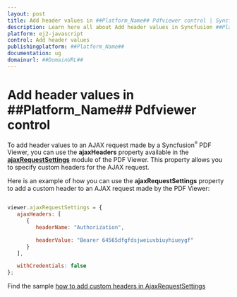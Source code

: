 ```yaml
---
layout: post
title: Add header values in ##Platform_Name## Pdfviewer control | Syncfusion
description: Learn here all about Add header values in Syncfusion ##Platform_Name## Pdfviewer control of Syncfusion Essential JS 2 and more.
platform: ej2-javascript
control: Add header values 
publishingplatform: ##Platform_Name##
documentation: ug
domainurl: ##DomainURL##
---
```


# Add header values in ##Platform_Name## Pdfviewer control

To add header values to an AJAX request made by a Syncfusion<sup style="font-size:70%">&reg;</sup> PDF Viewer, you can use the **ajaxHeaders** property available in the [**ajaxRequestSettings**](https://helpej2.syncfusion.com/documentation/api/pdfviewer/#ajaxrequestsettings) module of the PDF Viewer. This property allows you to specify custom headers for the AJAX request.

Here is an example of how you can use the **ajaxRequestSettings** property to add a custom header to an AJAX request made by the PDF Viewer:

```javascript

viewer.ajaxRequestSettings = {
   ajaxHeaders: [
      {
         headerName: "Authorization",

         headerValue: "Bearer 64565dfgfdsjweiuvbiuyhiueygf"
      }
   ],

   withCredentials: false
};

```

Find the sample [how to add custom headers in AjaxRequestSettings](https://stackblitz.com/edit/o4ywqi-zdmxuo?file=index.js)